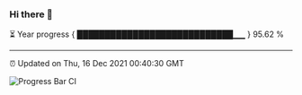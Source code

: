 ### Hi there 👋

⏳ Year progress { ████████████████████████████▁▁ } 95.62 %

---

⏰ Updated on Thu, 16 Dec 2021 00:40:30 GMT

![Progress Bar CI](https://github.com/liununu/liununu/workflows/Progress%20Bar%20CI/badge.svg)

